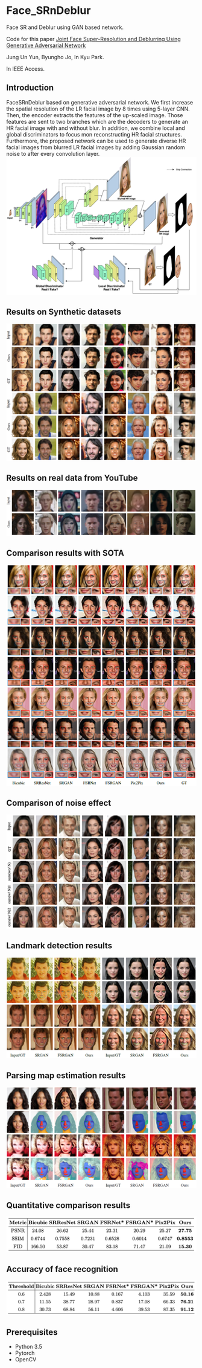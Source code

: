 # Face_SRnDeblur
Face SR and Deblur using GAN based network.

Code for this paper [Joint Face Super-Resolution and Deblurring Using Generative Adversarial Network](https://ieeexplore.ieee.org/abstract/document/9181507)

Jung Un Yun, Byungho Jo, In Kyu Park.

In IEEE Access.

## Introduction
FaceSRnDeblur based on generative adversarial network. We first increase the spatial resolution of the LR facial image by 8 times using 5-layer CNN. Then, the encoder extracts the features of the up-scaled image. Those features are sent to two branches which are the decoders to generate an HR facial image with and without blur. In addition, we combine local and global discriminators to focus mon reconstructing HR facial structures. Furthermore, the proposed network can be used to generate diverse HR facial images from blurred LR facial images by adding Gaussian random noise to after every convolution layer.
![Ntw](./img/NetworkStructure.png)

## Results on Synthetic datasets
![SynR](./img/synthetic_results.png)

## Results on real data from YouTube
![YR](./img/Youtube_results_.png)

## Comparison results with SOTA
![CompR1](./img/comparison_results.png)

## Comparison of noise effect
![CompN](./img/noise_results.png)

## Landmark detection results
![lmR](./img/lmdetection_results.png)

## Parsing map estimation results
![pmR](./img/pmestimation_results.png)

## Quantitative comparison results
![QcR](./img/quantitative_results.png)

## Accuracy of face recognition
![AfrR](./img/recognition_results.png)

## Prerequisites
* Python 3.5
* Pytorch
* OpenCV
